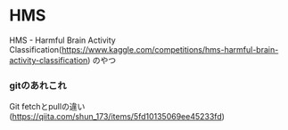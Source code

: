 # HMS

HMS - Harmful Brain Activity Classification(https://www.kaggle.com/competitions/hms-harmful-brain-activity-classification)
のやつ

### gitのあれこれ
Git fetchとpullの違い (https://qiita.com/shun_173/items/5fd10135069ee45233fd)